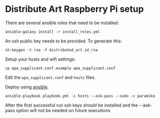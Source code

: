 # Distribute Art Raspberry Pi setup



There are several ansible roles that need to be installed:
``` 
ansible-galaxy install -r install_roles.yml
```

An ssh public key needs to be provided.  To generate this:
```
sh-keygen -t rsa -f distributed_art.id_rsa
```

Setup your hosts and wifi settings:

```cp hosts.example hosts
cp wpa_supplicant.conf.example wpa_supplicant.conf
```

Edit the `wpa_supplicant.conf` and `hosts` files.

Deploy using [ansible](http://www.ansible.com).

```
ansible-playbook playbook.yml -i hosts --ask-pass --sudo -c paramiko
```

After the first successful run ssh keys should be installed and the --ask-pass option will not be needed on future executions
